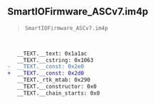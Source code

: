 ## SmartIOFirmware_ASCv7.im4p

> `SmartIOFirmware_ASCv7.im4p`

```diff

 
   __TEXT.__text: 0x1a1ac
   __TEXT.__cstring: 0x1063
-  __TEXT.__const: 0x2e0
+  __TEXT.__const: 0x2d0
   __TEXT._rtk_mtab: 0x290
   __TEXT.__constructor: 0x0
   __TEXT.__chain_starts: 0x0

```
